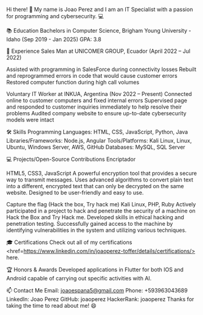 Hi there! :wave:
My name is Joao Perez and I am an IT Specialist with a passion for programming and cybersecurity. :computer:

📚 Education
Bachelors in Computer Science, Brigham Young University - Idaho (Sep 2019 - Jan 2025)
GPA: 3.8


💼 Experience
Sales Man at UNICOMER GROUP, Ecuador (April 2022 – Jul 2022)

Assisted with programming in SalesForce during connectivity losses
Rebuilt and reprogrammed errors in code that would cause customer errors
Restored computer function during high call volumes


Voluntary IT Worker at INKUA, Argentina (Nov 2022 – Present)
Connected online to customer computers and fixed internal errors
Supervised page and responded to customer inquiries immediately to help resolve their problems
Audited company website to ensure up-to-date cybersecurity models were intact



🛠 Skills
Programming Languages: HTML, CSS, JavaScript, Python, Java
Libraries/Frameworks: Node.js, Angular
Tools/Platforms: Kali Linux, Linux, Ubuntu, Windows Server, AWS, GitHub
Databases: MySQL, SQL Server


💻 Projects/Open-Source Contributions
Encriptador

HTML5, CSS3, JavaScript
A powerful encryption tool that provides a secure way to transmit messages.
Uses advanced algorithms to convert plain text into a different, encrypted text that can only be decrypted on the same website.
Designed to be user-friendly and easy to use.


Capture the flag (Hack the box, Try hack me)
Kali Linux, PHP, Ruby
Actively participated in a project to hack and penetrate the security of a machine on Hack the Box and Try Hack me.
Developed skills in ethical hacking and penetration testing.
Successfully gained access to the machine by identifying vulnerabilities in the system and utilizing various techniques.



🎓 Certifications
Check out all of my certifications  <href=https://www.linkedin.com/in/joaoperez-toffer/details/certifications/> here. </href>


🏆 Honors & Awards
Developed applications in Flutter for both IOS and Android capable of carrying out specific activities with AI.


📫 Contact Me
Email: joaoespana5@gmail.com
Phone: +593963043689
LinkedIn: Joao Perez
GitHub: joaoperez
HackerRank: joaoperez
Thanks for taking the time to read about me! :smile:
